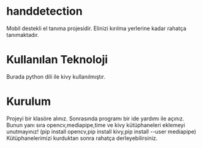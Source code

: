 # handdetection

Mobil destekli el tanıma projesidir. Elinizi kırılma yerlerine kadar rahatça tanımaktadır.

# Kullanılan Teknoloji

Burada python dili ile kivy kullanılmıştır.

# Kurulum
Projeyi bir klasöre alınız. Sonrasında programı bir ide yardımı ile açınız. Bunun yanı sıra opencv,mediapipe,time ve kivy kütüphaneleri eklemeyi unutmayınız! (pip install opencv,pip install kivy,pip install --user mediapipe) Kütüphanelerimizi kurduktan sonra rahatça derleyebilirsiniz.

